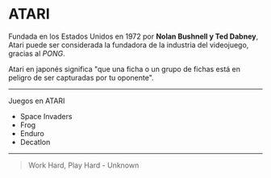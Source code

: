 # ATARI

Fundada en los Estados Unidos en 1972 por **Nolan Bushnell y Ted Dabney**, Atari puede ser considerada la fundadora de la industria del videojuego, gracias al _PONG_. 

Atari en japonés significa "que una ficha o un grupo de fichas está en peligro de ser capturadas por tu oponente". 

---

Juegos en ATARI
* Space Invaders
* Frog
* Enduro
* Decatlon

---

> Work Hard, Play Hard - Unknown
